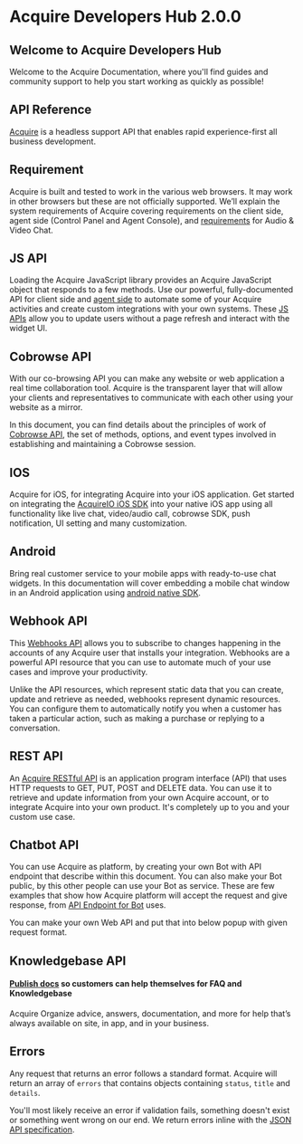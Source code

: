 # Acquire Developers Hub 2.0.0

## Welcome to Acquire Developers Hub

Welcome to the Acquire Documentation, where you'll find guides and community support to help you start working as quickly as possible!

## API Reference

​[Acquire](https://acquire.io/) is a headless support API that enables rapid experience-first all business development.

## Requirement

Acquire  is built and tested to work in the various web browsers. It may work in other browsers but these are not officially supported. We’ll explain the system requirements of Acquire covering requirements on the client side, agent side \(Control Panel and Agent Console\), and [requirements](acquire/acquire-build-requirement/requirement-for-acquire.md) for Audio & Video Chat.

## JS API

Loading the Acquire JavaScript library provides an Acquire JavaScript object that responds to a few methods. Use our powerful, fully-documented API for client side and [agent side](js-api/backend-js-sdk/setup-backend-js-sdk.md) to automate some of your Acquire activities and create custom integrations with your own systems. These [JS APIs](js-api/js-live-chat-api/) allow you to update users without a page refresh and interact with the widget UI.   


## Cobrowse API

With our co-browsing API you can make any website or web application a real time collaboration tool. Acquire is the transparent layer that will allow your clients and representatives to communicate with each other using your website as a mirror.

In this document, you can find details about the principles of work of [Cobrowse API](co-browse-apis/acquire-co-browse/api.md), the set of methods, options, and event types involved in establishing and maintaining a Cobrowse session.  


## IOS

Acquire for iOS, for integrating Acquire into your iOS application. Get started on integrating the [AcquireIO iOS SDK](ios/sdk-setup-guide/getting-started.md) into your native iOS app using all functionality like live chat, video/audio call, cobrowse SDK, push notification, UI setting and many customization. 

## Android

Bring real customer service to your mobile apps with ready-to-use chat widgets. In this documentation will cover embedding a mobile chat window in an Android application using [android native SDK](https://developer.acquire.io/android/getting-started).

## Webhook API

This [Webhooks API](webhook-api/webhooks-basic/) allows you to subscribe to changes happening in the accounts of any Acquire user that installs your integration. Webhooks are a powerful API resource that you can use to automate much of your use cases and improve your productivity.

Unlike the API resources, which represent static data that you can create, update and retrieve as needed, webhooks represent dynamic resources. You can configure them to automatically notify you when a customer has taken a particular action, such as making a purchase or replying to a conversation.

## REST API

An [Acquire RESTful API](rest-apis/oauth/authorization.md) is an application program interface \(API\) that uses HTTP requests to GET, PUT, POST and DELETE data. You can use it to retrieve and update information from your own Acquire account, or to integrate Acquire into your own product. It's completely up to you and your custom use case.

## Chatbot API

You can use Acquire as platform, by creating your own Bot with API endpoint that describe within this document. You can also make your Bot public, by this other people can use your Bot as service. These are few examples that show how Acquire platform will accept the request and give response, from [API Endpoint for Bot](chatbot-api/chat-bot/integrate-your-chatbot.md) uses. 

You can make your own Web API and put that into below popup with given request format.

## Knowledgebase API

#### [Publish docs](knowledge-base-apis/help-docs-setup/) so customers can help themselves for FAQ and Knowledgebase

Acquire Organize advice, answers, documentation, and more for help that’s always available on site, in app, and in your business.

## Errors

Any request that returns an error follows a standard format. Acquire will return an array of `errors` that contains objects containing `status`, `title` and `details`.

You'll most likely receive an error if validation fails, something doesn't exist or something went wrong on our end. We return errors inline with the [JSON API specification](http://jsonapi.org/format/#error-objects).

